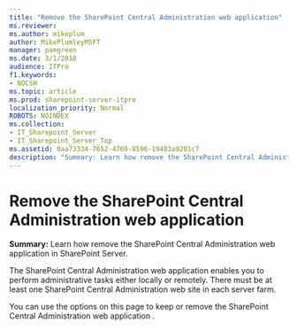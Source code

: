 ```yaml
---
title: "Remove the SharePoint Central Administration web application"
ms.reviewer: 
ms.author: mikeplum
author: MikePlumleyMSFT
manager: pamgreen
ms.date: 3/1/2018
audience: ITPro
f1.keywords:
- NOCSH
ms.topic: article
ms.prod: sharepoint-server-itpro
localization_priority: Normal
ROBOTS: NOINDEX
ms.collection:
- IT_Sharepoint_Server
- IT_Sharepoint_Server_Top
ms.assetid: 0aa73334-7652-4769-8596-19403a9201c7
description: "Summary: Learn how remove the SharePoint Central Administration web application in SharePoint Server."
---
```


# Remove the SharePoint Central Administration web application

 **Summary:** Learn how remove the SharePoint Central Administration web application in SharePoint Server. 
  
The SharePoint Central Administration web application enables you to perform administrative tasks either locally or remotely. There must be at least one SharePoint Central Administration web site in each server farm.
  
You can use the options on this page to keep or remove the SharePoint Central Administration web application .
  

